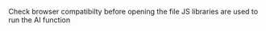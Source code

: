 
 
 Check browser compatibilty before opening the file
 JS libraries are used to run the AI function

